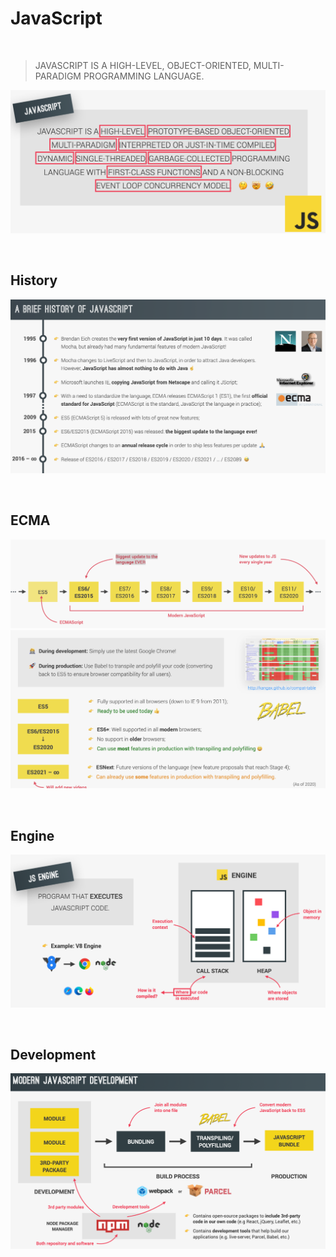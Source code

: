 # JavaScript

</br>

> JAVASCRIPT IS A HIGH-LEVEL, OBJECT-ORIENTED, MULTI-PARADIGM PROGRAMMING LANGUAGE.

![Drag Racing](/Assets/whatis_javascript.png)

</br>

## History
![Drag Racing](/Assets/javascript_history.png)

</br>

## ECMA
![Drag Racing](Assets/ecma.png) 
![Drag Racing](/Assets/javascript_today.png)

</br>

## Engine
![Drag Racing](Assets/engine.png) 

</br>

## Development
![Drag Racing](Assets/javascript_development.png)
